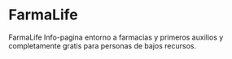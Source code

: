 # FarmaLife
FarmaLife  Info-pagina entorno a farmacias y primeros auxilios y completamente gratis para personas de bajos recursos.
